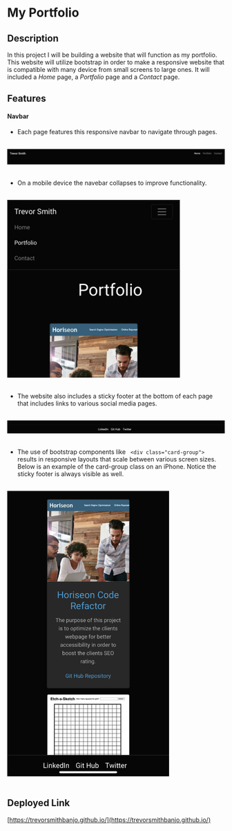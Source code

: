# My Portfolio

## Description

In this project I will be building a website that will function as my portfolio. This website will utilize bootstrap in order to make a responsive website that is compatible with many device from small screens to large ones. It will included a _Home_ page, a _Portfolio_ page and a _Contact_ page.

## Features

#### Navbar

* Each page features this responsive navbar to navigate through pages. <br><br>

<img src="./images/navbar_screenshot.png" alt="Screenshot of navbar." width=600> <br><br>

* On a mobile device the navebar collapses to improve functionality. <br><br>

<img src="./images/navbar_iphone_screenshot.jpg" alt="iPhone screenhot of navbar" width=400> <br><br>

* The website also includes a sticky footer at the bottom of each page that includes links to various social media pages.<br><br>

<img src="./images/footer_screensot.png" alt="Screenshot of sticky footer." width=700> <br><br>

* The use of bootstrap components like ` <div class="card-group">` results in responsive layouts that scale between various screen sizes. Below is an example of the card-group class on an iPhone. Notice the sticky footer is always visible as well.<br><br>

<img src="./images/card_group_iphone_screenshotjpg.jpg" alt="Screenshot of card-group class on iPhone." width=375><br><br>

## Deployed Link

[https://trevorsmithbanjo.github.io/](https://trevorsmithbanjo.github.io/)